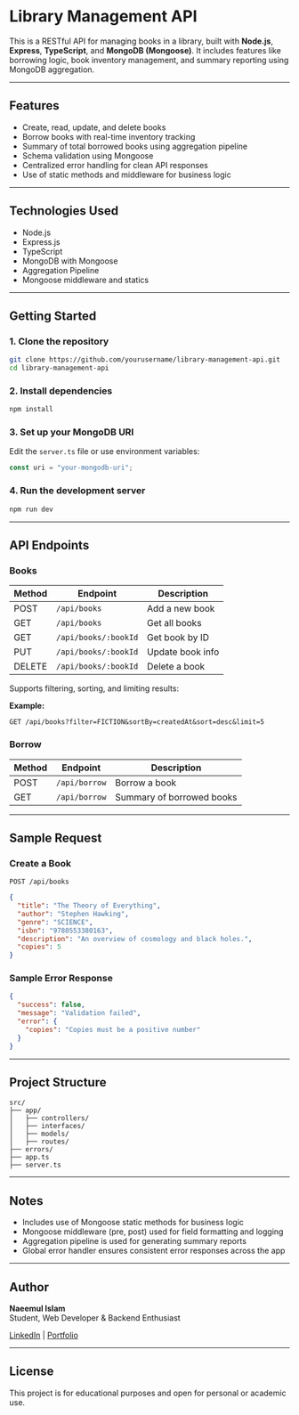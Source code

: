 # Library Management API

This is a RESTful API for managing books in a library, built with **Node.js**, **Express**, **TypeScript**, and **MongoDB (Mongoose)**. It includes features like borrowing logic, book inventory management, and summary reporting using MongoDB aggregation.

---

## Features

- Create, read, update, and delete books
- Borrow books with real-time inventory tracking
- Summary of total borrowed books using aggregation pipeline
- Schema validation using Mongoose
- Centralized error handling for clean API responses
- Use of static methods and middleware for business logic

---

## Technologies Used

- Node.js
- Express.js
- TypeScript
- MongoDB with Mongoose
- Aggregation Pipeline
- Mongoose middleware and statics

---

## Getting Started

### 1. Clone the repository

```bash
git clone https://github.com/yourusername/library-management-api.git
cd library-management-api
```

### 2. Install dependencies

```bash
npm install
```

### 3. Set up your MongoDB URI

Edit the `server.ts` file or use environment variables:

```typescript
const uri = "your-mongodb-uri";
```

### 4. Run the development server

```bash
npm run dev
```

---

## API Endpoints

### Books

| Method | Endpoint | Description |
|--------|----------|-------------|
| POST | `/api/books` | Add a new book |
| GET | `/api/books` | Get all books |
| GET | `/api/books/:bookId` | Get book by ID |
| PUT | `/api/books/:bookId` | Update book info |
| DELETE | `/api/books/:bookId` | Delete a book |

Supports filtering, sorting, and limiting results:

**Example:**
```
GET /api/books?filter=FICTION&sortBy=createdAt&sort=desc&limit=5
```

### Borrow

| Method | Endpoint | Description |
|--------|----------|-------------|
| POST | `/api/borrow` | Borrow a book |
| GET | `/api/borrow` | Summary of borrowed books |

---

## Sample Request

### Create a Book

```http
POST /api/books
```

```json
{
  "title": "The Theory of Everything",
  "author": "Stephen Hawking",
  "genre": "SCIENCE",
  "isbn": "9780553380163",
  "description": "An overview of cosmology and black holes.",
  "copies": 5
}
```

### Sample Error Response

```json
{
  "success": false,
  "message": "Validation failed",
  "error": {
    "copies": "Copies must be a positive number"
  }
}
```

---

## Project Structure

```
src/
├── app/
│   ├── controllers/
│   ├── interfaces/
│   ├── models/
│   ├── routes/
├── errors/
├── app.ts
├── server.ts
```

---

## Notes

- Includes use of Mongoose static methods for business logic
- Mongoose middleware (pre, post) used for field formatting and logging
- Aggregation pipeline is used for generating summary reports
- Global error handler ensures consistent error responses across the app

---

## Author

**Naeemul Islam**  
Student, Web Developer & Backend Enthusiast

[LinkedIn](https://linkedin.com/in/your-profile) | [Portfolio](https://your-portfolio.com)

---

## License

This project is for educational purposes and open for personal or academic use.